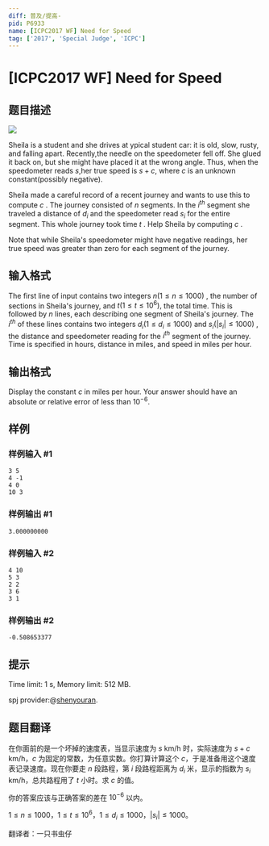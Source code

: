 ```yaml
---
diff: 普及/提高-
pid: P6933
name: [ICPC2017 WF] Need for Speed
tag: ['2017', 'Special Judge', 'ICPC']
---
```

# [ICPC2017 WF] Need for Speed
## 题目描述

![](https://onlinejudgeimages.s3-ap-northeast-1.amazonaws.com/problem/14637/1.png)

Sheila is a student and she drives at ypical student car: it is old, slow, rusty, and falling apart. Recently,the needle on the speedometer fell off. She glued it back on, but she might have placed it at the wrong angle. Thus, when the speedometer reads $s$,her true speed is $s+c$, where $c$ is an unknown constant(possibly negative).

Sheila made a careful record of a recent journey and wants to use this to compute $c$ . The journey consisted of $n$ segments. In the $i^{th}$ segment she traveled a distance of $d_{i}$ and the speedometer read $s_{i}$ for the entire segment. This whole journey took time $t$ . Help Sheila by computing $c$ .

Note that while Sheila's speedometer might have negative readings, her true speed was greater than zero for each segment of the journey.


## 输入格式



The first line of input contains two integers $n (1 \le n \le 1 000)$ , the number of sections in Sheila's journey, and $t (1 \le t \le 10^{6}),$ the total time. This is followed by $n$ lines, each describing one segment of Sheila's journey. The $i^{th}$ of these lines contains two integers $d_{i} (1 \le d_{i} \le 1 000)$ and $s_{i} (|s_{i}| \le 1 000)$ , the distance and speedometer reading for the $i^{th}$ segment of the journey. Time is specified in hours, distance in miles, and speed in miles per hour.


## 输出格式



Display the constant $c$ in miles per hour. Your answer should have an absolute or relative error of less than $10^{−6}.$


## 样例

### 样例输入 #1
```
3 5
4 -1
4 0
10 3

```
### 样例输出 #1
```
3.000000000

```
### 样例输入 #2
```
4 10
5 3
2 2
3 6
3 1

```
### 样例输出 #2
```
-0.508653377

```
## 提示

Time limit: 1 s, Memory limit: 512 MB. 

spj provider:@[shenyouran](/user/137367).
## 题目翻译

在你面前的是一个坏掉的速度表，当显示速度为 $s$ km/h 时，实际速度为 $s+c$ km/h，$c$ 为固定的常数，为任意实数。你打算计算这个 $c$，于是准备用这个速度表记录速度。现在你要走 $n$ 段路程，第 $i$ 段路程距离为 $d_i$ 米，显示的指数为 $s_i$ km/h，总共路程用了 $t$ 小时。求 $c$ 的值。

你的答案应该与正确答案的差在 $10^{-6}$ 以内。

$1 \le n \le 1000$，$1 \le t \le 10^6$，$1 \le d_i \le 1000$，$|s_i| \le 1000$。

翻译者：一只书虫仔

